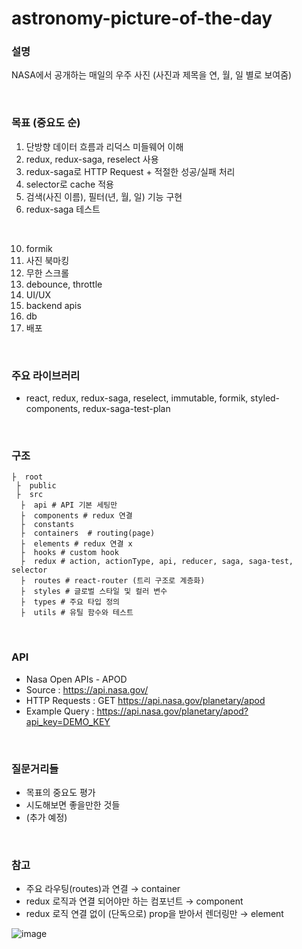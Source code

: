 # astronomy-picture-of-the-day

### 설명
 NASA에서 공개하는 매일의 우주 사진 (사진과 제목을 연, 월, 일 별로 보여줌)
 
<br>
 
### 목표 (중요도 순)
1. 단방향 데이터 흐름과 리덕스 미들웨어 이해
2. redux, redux-saga, reselect 사용
3. redux-saga로 HTTP Request + 적절한 성공/실패 처리 
4. selector로 cache 적용
5. 검색(사진 이름), 필터(년, 월, 일) 기능 구현
6. redux-saga 테스트
<br>

10. formik
11. 사진 북마킹
12. 무한 스크롤
13. debounce, throttle
14. UI/UX
15. backend apis
16. db
17. 배포

<br>
 
### 주요 라이브러리
- react, redux, redux-saga, reselect, immutable, formik, styled-components, redux-saga-test-plan 
<br>
 
### 구조
```
├  root
 ├  public  
 ├  src  
  ├  api # API 기본 세팅만
  ├  components # redux 연결
  ├  constants 
  ├  containers  # routing(page)
  ├  elements # redux 연결 x
  ├  hooks # custom hook
  ├  redux # action, actionType, api, reducer, saga, saga-test, selector
  ├  routes # react-router (트리 구조로 계층화)
  ├  styles # 글로벌 스타일 및 컬러 변수
  ├  types # 주요 타입 정의
  ├  utils # 유틸 함수와 테스트
```
<br>
 
### API
- Nasa Open APIs - APOD
- Source : https://api.nasa.gov/
- HTTP Requests : GET https://api.nasa.gov/planetary/apod
- Example Query : https://api.nasa.gov/planetary/apod?api_key=DEMO_KEY
<br>
 
### 질문거리들
- 목표의 중요도 평가
- 시도해보면 좋을만한 것들
- (추가 예정)
<br>
 
### 참고
- 주요 라우팅(routes)과 연결 → container
- redux 로직과 연결 되어야만 하는 컴포넌트 → component
- redux 로직 연결 없이 (단독으로) prop을 받아서 렌더링만 → element

![image](https://user-images.githubusercontent.com/34447105/105371388-ecc99780-5c47-11eb-8f73-f712ad34e1d7.png)
